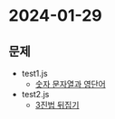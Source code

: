 # 2024-01-29
## 문제
* test1.js 
    * [숫자 문자열과 영단어](https://school.programmers.co.kr/learn/courses/30/lessons/81301)
* test2.js
    * [3진법 뒤집기](https://school.programmers.co.kr/learn/courses/30/lessons/68935) 

